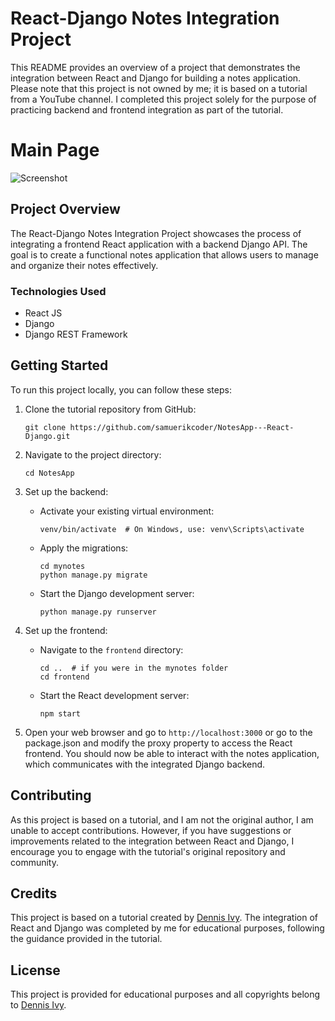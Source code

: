 # React-Django Notes Integration Project

This README provides an overview of a project that demonstrates the integration between React and Django for building a notes application. Please note that this project is not owned by me; it is based on a tutorial from a YouTube channel. I completed this project solely for the purpose of practicing backend and frontend integration as part of the tutorial.

# Main Page

![Screenshot](/screeshot/noteapp-screenshot.png)

## Project Overview

The React-Django Notes Integration Project showcases the process of integrating a frontend React application with a backend Django API. The goal is to create a functional notes application that allows users to manage and organize their notes effectively.

### Technologies Used

- React JS
- Django
- Django REST Framework

## Getting Started

To run this project locally, you can follow these steps:

1. Clone the tutorial repository from GitHub:

    ```
    git clone https://github.com/samuerikcoder/NotesApp---React-Django.git
    ```

2. Navigate to the project directory:

    ```
    cd NotesApp
    ```

3. Set up the backend:



   - Activate your existing virtual environment:

     ```
     venv/bin/activate  # On Windows, use: venv\Scripts\activate
     ```

   - Apply the migrations:

     ```
     cd mynotes
     python manage.py migrate
     ```

   - Start the Django development server:

     ```
     python manage.py runserver
     ```

4. Set up the frontend:

   - Navigate to the `frontend` directory:

     ```
     cd ..  # if you were in the mynotes folder
     cd frontend
     ```

   - Start the React development server:

     ```
     npm start
     ```

5. Open your web browser and go to `http://localhost:3000` or go to the package.json and modify the proxy property to access the React frontend. You should now be able to interact with the notes application, which communicates with the integrated Django backend.

## Contributing

As this project is based on a tutorial, and I am not the original author, I am unable to accept contributions. However, if you have suggestions or improvements related to the integration between React and Django, I encourage you to engage with the tutorial's original repository and community.

## Credits

This project is based on a tutorial created by [Dennis Ivy](https://www.youtube.com/@DennisIvy). The integration of React and Django was completed by me for educational purposes, following the guidance provided in the tutorial.

## License

This project is provided for educational purposes and all copyrights belong to [Dennis Ivy](https://www.youtube.com/@DennisIvy).
